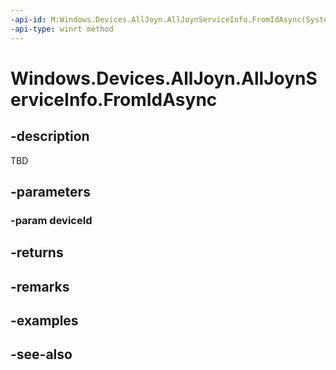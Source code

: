----api-id: M:Windows.Devices.AllJoyn.AllJoynServiceInfo.FromIdAsync(System.String)
-api-type: winrt method
---<!-- Method syntaxpublic Windows.Foundation.IAsyncOperation<Windows.Devices.AllJoyn.AllJoynServiceInfo> FromIdAsync(System.String deviceId)--># Windows.Devices.AllJoyn.AllJoynServiceInfo.FromIdAsync## -descriptionTBD## -parameters### -param deviceId## -returns## -remarks## -examples## -see-also